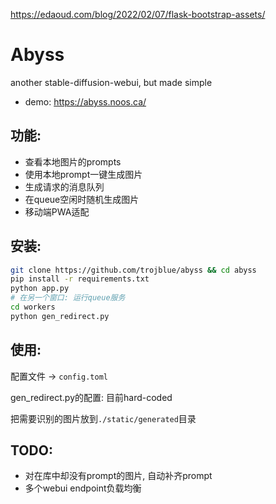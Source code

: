 https://edaoud.com/blog/2022/02/07/flask-bootstrap-assets/

# Abyss

another stable-diffusion-webui, but made simple
- demo: https://abyss.noos.ca/


## 功能:
- 查看本地图片的prompts
- 使用本地prompt一键生成图片
- 生成请求的消息队列
- 在queue空闲时随机生成图片
- 移动端PWA适配


## 安装:
```bash
git clone https://github.com/trojblue/abyss && cd abyss
pip install -r requirements.txt
python app.py
# 在另一个窗口: 运行queue服务
cd workers
python gen_redirect.py
```

## 使用:
配置文件 → `config.toml`

gen_redirect.py的配置: 目前hard-coded

把需要识别的图片放到`./static/generated`目录


## TODO:
- 对在库中却没有prompt的图片, 自动补齐prompt
- 多个webui endpoint负载均衡